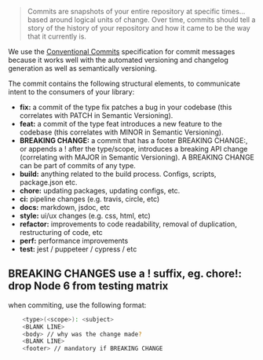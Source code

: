 


> Commits are snapshots of your entire repository at specific times…based around logical units of change. 
> Over time, commits should tell a story of the history of your repository and how it came to be the way that it currently is.


We use the [Conventional Commits](https://www.conventionalcommits.org/en/v1.0.0/) specification for commit messages because it works well with the automated versioning and changelog generation as well as semantically versioning.

The commit contains the following structural elements, to communicate intent to the consumers of your library:

- **fix:** a commit of the type fix patches a bug in your codebase (this correlates with PATCH in Semantic Versioning).
- **feat:**  a commit of the type feat introduces a new feature to the codebase (this correlates with MINOR in Semantic Versioning).
- **BREAKING CHANGE:**  a commit that has a footer BREAKING CHANGE:, or appends a ! after the type/scope, introduces a breaking API change (correlating with MAJOR in Semantic Versioning). A BREAKING CHANGE can be part of commits of any type.
- **build:** anything related to the build process. Configs, scripts, package.json etc.
- **chore:** updating packages, updating configs, etc. 
- **ci:** pipeline changes (e.g. travis, circle, etc)
- **docs:** markdown, jsdoc, etc 
- **style:** ui/ux changes (e.g. css, html, etc) 
- **refactor:** improvements to code readability, removal of duplication, restructuring of code, etc
- **perf:** performance improvements
- **test:** jest / puppeteer / cypress / etc

## BREAKING CHANGES use a ! suffix, eg. chore!: drop Node 6 from testing matrix

when commiting, use the following format:

```bash
    <type>(<scope>): <subject>
    <BLANK LINE>
    <body> // why was the change made?
    <BLANK LINE>
    <footer> // mandatory if BREAKING CHANGE
```